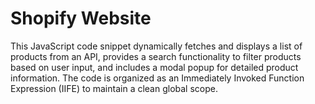# Shopify Website
 This JavaScript code snippet dynamically fetches and displays a list of products from an API, provides a search functionality to filter products based on user input, and includes a modal popup for detailed product information. The code is organized as an Immediately Invoked Function Expression (IIFE) to maintain a clean global scope.
